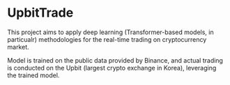 # UpbitTrade
This project aims to apply deep learning (Transformer-based models, in particualr) methodologies for the real-time trading on cryptocurrency market.

Model is trained on the public data provided by Binance, and actual trading is conducted on the Upbit (largest crypto exchange in Korea), leveraging the trained model.
